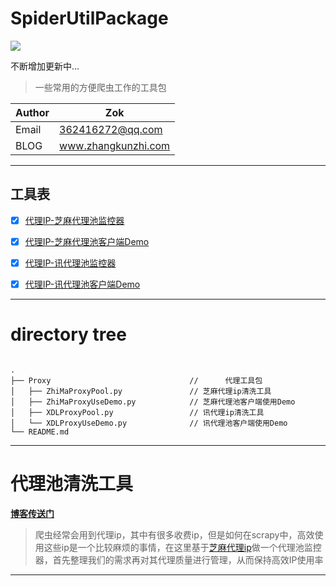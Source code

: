 # SpiderUtilPackage


![](https://zok-blog.oss-cn-hangzhou.aliyuncs.com/ico/python-3.7-green.svg) 

不断增加更新中...

> 一些常用的方便爬虫工作的工具包


| Author  | Zok |
| --- | --- |
| Email | 362416272@qq.com  |
| BLOG | www.zhangkunzhi.com |


-------
## 工具表
- [x] [代理IP-芝麻代理池监控器](https://github.com/wkunzhi/SpiderUtilPackage/tree/master/Proxy)
- [x] [代理IP-芝麻代理池客户端Demo](https://github.com/wkunzhi/SpiderUtilPackage/tree/master/Proxy)
- [x] [代理IP-讯代理池监控器](https://github.com/wkunzhi/SpiderUtilPackage/tree/master/Proxy)
- [x] [代理IP-讯代理池客户端Demo](https://github.com/wkunzhi/SpiderUtilPackage/tree/master/Proxy)


-------


# directory tree



```

.
├── Proxy                               //      代理工具包 
│   ├── ZhiMaProxyPool.py               // 芝麻代理ip清洗工具
│   ├── ZhiMaProxyUseDemo.py            // 芝麻代理池客户端使用Demo
│   ├── XDLProxyPool.py                 // 讯代理ip清洗工具
│   └── XDLProxyUseDemo.py              // 讯代理池客户端使用Demo
└── README.md

```


<hr>




# **代理池清洗工具**

[**博客传送门**](https://blog.zhangkunzhi.com/2019/05/02/%E6%90%AD%E5%BB%BA%E4%B8%80%E4%B8%AA%E8%B6%85%E7%AE%80%E5%8D%95%E7%9A%84%E5%AE%9E%E7%94%A8%E7%9A%84%E9%AB%98%E5%8F%AF%E7%94%A8%E4%BB%98%E8%B4%B9IP%E6%B1%A0/index.html)

> 爬虫经常会用到代理ip，其中有很多收费ip，但是如何在scrapy中，高效使用这些ip是一个比较麻烦的事情，在这里基于[芝麻代理ip](http://h.zhimaruanjian.com/pay/)做一个代理池监控器，首先整理我们的需求再对其代理质量进行管理，从而保持高效IP使用率




<hr>
